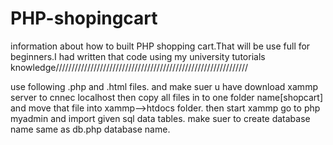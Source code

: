 # PHP-shopingcart
information about how to built PHP shopping cart.That will be use full for beginners.I had written that code using my university tutorials knowledge/////////////////////////////////////////////////////////////



use following .php and .html files.
and make suer u have download xammp server to cnnec localhost then copy all files in to one folder name[shopcart] and move that file into xammp-->htdocs folder.
then start xammp
go to php myadmin and import given sql data tables.
make suer to create database name same as db.php database name.
